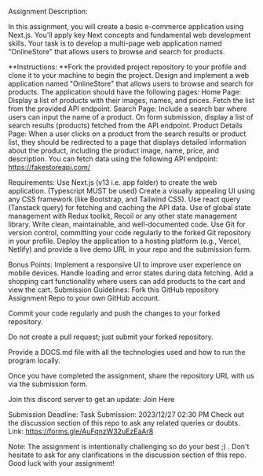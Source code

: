 
Assignment Description:

In this assignment, you will create a basic e-commerce application using Next.js. You'll apply key Next concepts and fundamental web development skills. Your task is to develop a multi-page web application named "OnlineStore" that allows users to browse and search for products.
 
**Instructions:
**Fork the provided project repository to your profile and clone it to your machine to begin the project.
Design and implement a web application named "OnlineStore" that allows users to browse and search for products.
The application should have the following pages:
Home Page: Display a list of products with their images, names, and prices. Fetch the list from the provided API endpoint.
Search Page: Include a search bar where users can input the name of a product. On form submission, display a list of search results (products) fetched from the API endpoint.
Product Details Page: When a user clicks on a product from the search results or product list, they should be redirected to a page that displays detailed information about the product, including the product image, name, price, and description.
You can fetch data using the following API endpoint: https://fakestoreapi.com/
 
Requirements:
Use Next.js (v13 i.e. app folder) to create the web application. (Typescript MUST be used)
Create a visually appealing UI using any CSS framework (like Bootstrap, and Tailwind CSS).
Use react query (Tanstack query) for fetching and caching the API data.
Use of global state management with Redux toolkit, Recoil or any other state management library.
Write clean, maintainable, and well-documented code.
Use Git for version control, committing your code regularly to the forked Git repository in your profile.
Deploy the application to a hosting platform (e.g., Vercel, Netlify) and provide a live demo URL in your repo and the submission form.

Bonus Points:
Implement a responsive UI to improve user experience on mobile devices.
Handle loading and error states during data fetching.
Add a shopping cart functionality where users can add products to the cart and view the cart.
Submission Guidelines:
Fork this GitHub repository Assignment Repo to your own GitHub account.
 
Commit your code regularly and push the changes to your forked repository.
 
Do not create a pull request; just submit your forked repository.
 
Provide a DOCS.md file with all the technologies used and how to run the program locally.
 
Once you have completed the assignment, share the repository URL with us via the submission form.
 
Join this discord server to get an update: Join Here
 
Submission Deadline: Task Submission: 2023/12/27 02:30 PM
Check out the discussion section of this repo to ask any related queries or doubts.
Link: https://forms.gle/AuFqnzW32uEzEaAr8

 
Note: The assignment is intentionally challenging so do your best ;) . Don't hesitate to ask for any clarifications in the discussion section of this repo. Good luck with your assignment!



